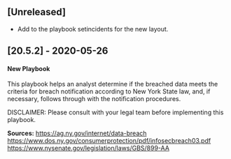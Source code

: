 ## [Unreleased]
- Add to the playbook setincidents for the new layout.

## [20.5.2] - 2020-05-26
#### New Playbook
This playbook helps an analyst determine if the breached data meets the criteria for breach notification according to New York State law, and, if necessary, follows through with the notification procedures. 

DISCLAIMER: Please consult with your legal team before implementing this playbook.

**Sources:** 
https://ag.ny.gov/internet/data-breach
https://www.dos.ny.gov/consumerprotection/pdf/infosecbreach03.pdf
https://www.nysenate.gov/legislation/laws/GBS/899-AA